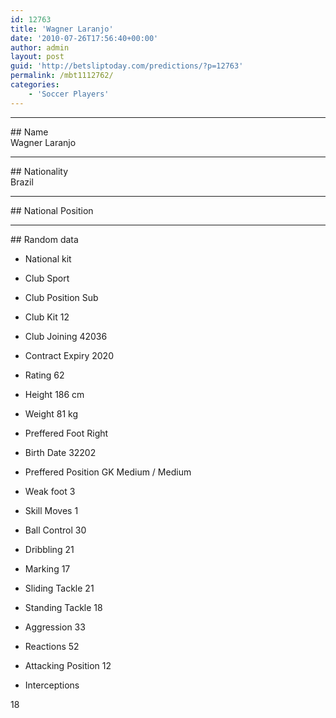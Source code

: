 ```yaml
---
id: 12763
title: 'Wagner Laranjo'
date: '2010-07-26T17:56:40+00:00'
author: admin
layout: post
guid: 'http://betsliptoday.com/predictions/?p=12763'
permalink: /mbt1112762/
categories:
    - 'Soccer Players'
---
```


- - - - - -

\## Name  
 Wagner Laranjo

- - - - - -

\## Nationality  
 Brazil

- - - - - -

\## National Position

- - - - - -

\## Random data

- National kit
- Club
 Sport

- Club Position
 Sub

- Club Kit
 12

- Club Joining
 42036

- Contract Expiry
 2020

- Rating
 62

- Height
 186 cm

- Weight
 81 kg

- Preffered Foot
 Right

- Birth Date
 32202

- Preffered Position
 GK Medium / Medium

- Weak foot
 3

- Skill Moves
 1

- Ball Control
 30

- Dribbling
 21

- Marking
 17

- Sliding Tackle
 21

- Standing Tackle
 18

- Aggression
 33

- Reactions
 52

- Attacking Position
 12

- Interceptions

 18